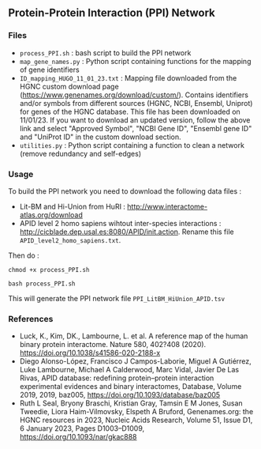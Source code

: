 ## Protein-Protein Interaction (PPI) Network

### Files

* ```process_PPI.sh``` : bash script to build the PPI network
* ```map_gene_names.py``` : Python script containing functions for the mapping of gene identifiers
* ```ID_mapping_HUGO_11_01_23.txt``` : Mapping file downloaded from the HGNC custom download page (https://www.genenames.org/download/custom/). Contains identifiers and/or symbols from different sources (HGNC, NCBI, Ensembl, Uniprot) for genes of the HGNC database. This file has been downloaded on 11/01/23. If you want to download an updated version, follow the above link and select "Approved Symbol", "NCBI Gene ID", "Ensembl gene ID" and "UniProt ID" in the custom download section.
* ```utilities.py``` : Python script containing a function to clean a network (remove redundancy and self-edges)

### Usage

To build the PPI network you need to download the following data files :
- Lit-BM and Hi-Union from HuRI : http://www.interactome-atlas.org/download 
- APID level 2 homo sapiens wihtout inter-species interactions : http://cicblade.dep.usal.es:8080/APID/init.action. Rename this file ```APID_level2_homo_sapiens.txt```.


Then do :


```chmod +x process_PPI.sh```


```bash process_PPI.sh```

This will generate the PPI network file ```PPI_LitBM_HiUnion_APID.tsv```

### References

- Luck, K., Kim, DK., Lambourne, L. et al. A reference map of the human binary protein interactome. Nature 580, 402?408 (2020). https://doi.org/10.1038/s41586-020-2188-x
- Diego Alonso-López, Francisco J Campos-Laborie, Miguel A Gutiérrez, Luke Lambourne, Michael A Calderwood, Marc Vidal, Javier De Las Rivas, APID database: redefining protein–protein interaction experimental evidences and binary interactomes, Database, Volume 2019, 2019, baz005, https://doi.org/10.1093/database/baz005
- Ruth L Seal, Bryony Braschi, Kristian Gray, Tamsin E M Jones, Susan Tweedie, Liora Haim-Vilmovsky, Elspeth A Bruford, Genenames.org: the HGNC resources in 2023, Nucleic Acids Research, Volume 51, Issue D1, 6 January 2023, Pages D1003–D1009, https://doi.org/10.1093/nar/gkac888

